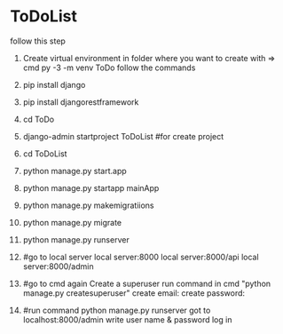 # ToDoList
follow this step

1. Create virtual environment in folder where you want to create
    with => cmd py -3 -m venv ToDo
follow the commands

3. pip install django
4. pip install djangorestframework
5. cd ToDo
6. django-admin startproject  ToDoList #for create project
7. cd ToDoList
8. python manage.py start.app
9. python manage.py startapp mainApp
10. python manage.py makemigratiions
11. python manage.py migrate
12. python manage.py runserver

11. #go to local server 
    local server:8000
    local server:8000/api
    local server:8000/admin
12. #go to cmd again
    Create a superuser
    run command in cmd "python manage.py createsuperuser"
    create email:
    create password:
13. #run command
    python manage.py runserver
    got to localhost:8000/admin
    write user name & password
    log in
